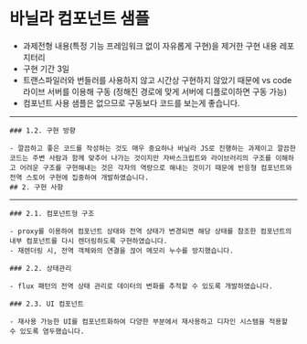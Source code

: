 # 바닐라 컴포넌트 샘플

- 과제전형 내용(특정 기능 프레임워크 없이 자유롭게 구현)을 제거한 구현 내용 레포지터리
- 구현 기간 3일
- 트랜스파일러와 번들러를 사용하지 않고 시간상 구현하지 않았기 때문에 vs code 라이브 서버를 이용해 구동 (정해진 경로에 맞게 서버에 디플로이하면 구동 가능)
- 컴포넌트 사용 샘플은 없으므로 구동보다 코드를 보는게 좋습니다.

---

    ### 1.2. 구현 방향

    - 깔끔하고 좋은 코드를 작성하는 것도 매우 중요하나 바닐라 JS로 진행하는 과제이고 깔끔한 코드는 주변 사람과 함께 맞추어 나가는 것이지만 자바스크립트와 라이브러리의 구조를 이해하고 어려운 구조를 구현해내는 것은 각자의 역량으로 해내는 것이기 때문에 반응형 컴포넌트와 전역 스토어 구현에 집중하여 개발하였습니다.
    ## 2. 구현 사항

---

    ### 2.1. 컴포넌트형 구조

    - proxy를 이용하여 컴포넌트 상태와 전역 상태가 변경되면 해당 상태를 참조한 컴포넌트의 내부 컴포넌트를 다시 렌더링하도록 구현하였습니다.
    - 재렌더링 시, 전역 객체와의 연결을 끊어 메모리 누수를 방지했습니다.

    ### 2.2. 상태관리

    - flux 패턴의 전역 상태 관리로 데이터의 변화를 추적할 수 있도록 개발하였습니다.

    ### 2.3. UI 컴포넌트

    - 재사용 가능한 UI를 컴포넌트화하여 다양한 부분에서 재사용하고 디자인 시스템을 적용할 수 있도록 염두했습니다.
